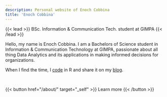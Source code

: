 ```yaml
---
description: Personal website of Enoch Cobbina
title: 'Enoch Cobbina'
---
```


{{< lead >}}
BSc. Information & Communication Tech. student at GIMPA
{{< /lead >}}

Hello, my name is Enoch Cobbina. I am a Bachelors of Science student in Information & Communication Technology at GIMPA, passionate about all thing Data Analytics and its applications in making informed decisions for organizations.


When I find the time, I [code](/software/) in R and share it on my [blog](https://example.com/).

<br>

{{< button href="/about/" target="_self" >}}
Learn more
{{< /button >}}